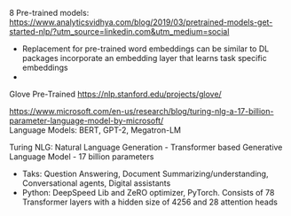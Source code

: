 8 Pre-trained models: https://www.analyticsvidhya.com/blog/2019/03/pretrained-models-get-started-nlp/?utm_source=linkedin.com&utm_medium=social <br/>
* Replacement for pre-trained word embeddings can be similar to DL packages incorporate an embedding layer that learns task specific embeddings
* 


Glove Pre-Trained https://nlp.stanford.edu/projects/glove/ <br/>

https://www.microsoft.com/en-us/research/blog/turing-nlg-a-17-billion-parameter-language-model-by-microsoft/ <br/>
Language Models: BERT, GPT-2, Megatron-LM

Turing NLG: Natural Language Generation - Transformer based Generative Language Model - 17 billion parameters
* Taks: Question Answering, Document Summarizing/understanding, Conversational agents, Digital assistants
* Python: DeepSpeed Lib and ZeRO optimizer, PyTorch. Consists of 78 Transformer layers with a hidden size of 4256 and 28 attention heads







